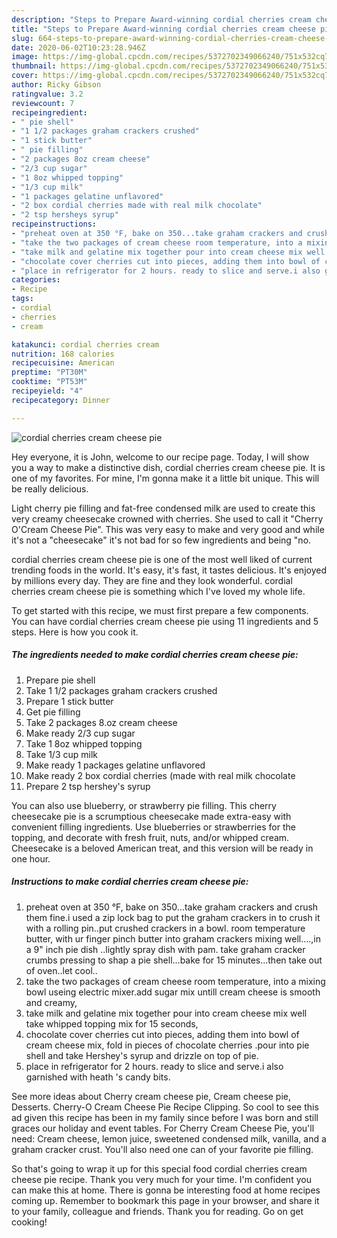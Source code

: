 ```yaml
---
description: "Steps to Prepare Award-winning cordial cherries cream cheese pie"
title: "Steps to Prepare Award-winning cordial cherries cream cheese pie"
slug: 664-steps-to-prepare-award-winning-cordial-cherries-cream-cheese-pie
date: 2020-06-02T10:23:28.946Z
image: https://img-global.cpcdn.com/recipes/5372702349066240/751x532cq70/cordial-cherries-cream-cheese-pie-recipe-main-photo.jpg
thumbnail: https://img-global.cpcdn.com/recipes/5372702349066240/751x532cq70/cordial-cherries-cream-cheese-pie-recipe-main-photo.jpg
cover: https://img-global.cpcdn.com/recipes/5372702349066240/751x532cq70/cordial-cherries-cream-cheese-pie-recipe-main-photo.jpg
author: Ricky Gibson
ratingvalue: 3.2
reviewcount: 7
recipeingredient:
- " pie shell"
- "1 1/2 packages graham crackers crushed"
- "1 stick butter"
- " pie filling"
- "2 packages 8oz cream cheese"
- "2/3 cup sugar"
- "1 8oz whipped topping"
- "1/3 cup milk"
- "1 packages gelatine unflavored"
- "2 box cordial cherries made with real milk chocolate"
- "2 tsp hersheys syrup"
recipeinstructions:
- "preheat oven at 350 °F, bake on 350...take graham crackers and crush them fine.i used a zip lock bag to put the graham crackers in to crush it with a rolling pin..put crushed crackers in a bowl. room temperature butter, with ur finger pinch butter into graham crackers mixing well....,in a 9&#34; inch pie dish ..lightly spray dish with pam. take graham cracker crumbs pressing to shap a pie shell...bake for 15 minutes...then take out of oven..let cool.."
- "take the two packages of cream cheese room temperature, into a mixing bowl useing electric mixer.add sugar mix untill cream cheese is smooth and creamy,"
- "take milk and gelatine mix together pour into cream cheese mix well take whipped topping mix for 15 seconds,"
- "chocolate cover cherries cut into pieces, adding them into bowl of cream cheese mix, fold in pieces of chocolate cherries .pour into pie shell and take Hershey&#39;s syrup and drizzle on top of pie."
- "place in refrigerator for 2 hours. ready to slice and serve.i also garnished with heath &#39;s candy bits."
categories:
- Recipe
tags:
- cordial
- cherries
- cream

katakunci: cordial cherries cream 
nutrition: 168 calories
recipecuisine: American
preptime: "PT30M"
cooktime: "PT53M"
recipeyield: "4"
recipecategory: Dinner

---
```



![cordial cherries cream cheese pie](https://img-global.cpcdn.com/recipes/5372702349066240/751x532cq70/cordial-cherries-cream-cheese-pie-recipe-main-photo.jpg)

Hey everyone, it is John, welcome to our recipe page. Today, I will show you a way to make a distinctive dish, cordial cherries cream cheese pie. It is one of my favorites. For mine, I'm gonna make it a little bit unique. This will be really delicious.

Light cherry pie filling and fat-free condensed milk are used to create this very creamy cheesecake crowned with cherries. She used to call it &#34;Cherry O&#39;Cream Cheese Pie&#34;. This was very easy to make and very good and while it&#39;s not a &#34;cheesecake&#34; it&#39;s not bad for so few ingredients and being &#34;no.

cordial cherries cream cheese pie is one of the most well liked of current trending foods in the world. It's easy, it's fast, it tastes delicious. It's enjoyed by millions every day. They are fine and they look wonderful. cordial cherries cream cheese pie is something which I've loved my whole life.


To get started with this recipe, we must first prepare a few components. You can have cordial cherries cream cheese pie using 11 ingredients and 5 steps. Here is how you cook it.

<!--inarticleads1-->

##### The ingredients needed to make cordial cherries cream cheese pie:

1. Prepare  pie shell
1. Take 1 1/2 packages graham crackers crushed
1. Prepare 1 stick butter
1. Get  pie filling
1. Take 2 packages 8.oz cream cheese
1. Make ready 2/3 cup sugar
1. Take 1 8oz whipped topping
1. Take 1/3 cup milk
1. Make ready 1 packages gelatine unflavored
1. Make ready 2 box cordial cherries (made with real milk chocolate
1. Prepare 2 tsp hershey&#39;s syrup


You can also use blueberry, or strawberry pie filling. This cherry cheesecake pie is a scrumptious cheesecake made extra-easy with convenient filling ingredients. Use blueberries or strawberries for the topping, and decorate with fresh fruit, nuts, and/or whipped cream. Cheesecake is a beloved American treat, and this version will be ready in one hour. 

<!--inarticleads2-->

##### Instructions to make cordial cherries cream cheese pie:

1. preheat oven at 350 °F, bake on 350...take graham crackers and crush them fine.i used a zip lock bag to put the graham crackers in to crush it with a rolling pin..put crushed crackers in a bowl. room temperature butter, with ur finger pinch butter into graham crackers mixing well....,in a 9&#34; inch pie dish ..lightly spray dish with pam. take graham cracker crumbs pressing to shap a pie shell...bake for 15 minutes...then take out of oven..let cool..
1. take the two packages of cream cheese room temperature, into a mixing bowl useing electric mixer.add sugar mix untill cream cheese is smooth and creamy,
1. take milk and gelatine mix together pour into cream cheese mix well take whipped topping mix for 15 seconds,
1. chocolate cover cherries cut into pieces, adding them into bowl of cream cheese mix, fold in pieces of chocolate cherries .pour into pie shell and take Hershey&#39;s syrup and drizzle on top of pie.
1. place in refrigerator for 2 hours. ready to slice and serve.i also garnished with heath &#39;s candy bits.


See more ideas about Cherry cream cheese pie, Cream cheese pie, Desserts. Cherry-O Cream Cheese Pie Recipe Clipping. So cool to see this ad given this recipe has been in my family since before I was born and still graces our holiday and event tables. For Cherry Cream Cheese Pie, you&#39;ll need: Cream cheese, lemon juice, sweetened condensed milk, vanilla, and a graham cracker crust. You&#39;ll also need one can of your favorite pie filling. 

So that's going to wrap it up for this special food cordial cherries cream cheese pie recipe. Thank you very much for your time. I'm confident you can make this at home. There is gonna be interesting food at home recipes coming up. Remember to bookmark this page in your browser, and share it to your family, colleague and friends. Thank you for reading. Go on get cooking!
